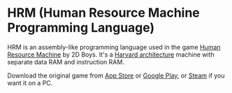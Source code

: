 # HRM (Human Resource Machine Programming Language)

HRM is an assembly-like programming language used in the game [Human Resource Machine][w] by 2D Boys. It's a [Harvard architecture][wa] machine with separate data RAM and instruction RAM.

Download the original game from [App Store][ipa] or [Google Play][apk], or [Steam][pc] if you want it on a PC.

  [w]: https://en.wikipedia.org/wiki/Human_Resource_Machine
  [wa]: https://en.wikipedia.org/wiki/Harvard_architecture
  [ipa]: https://itunes.apple.com/US/app/id1005098334?mt=8
  [apk]: https://play.google.com/store/apps/details?id=com.tomorrowcorporation.humanresourcemachine
  [pc]: http://store.steampowered.com/app/375820/
